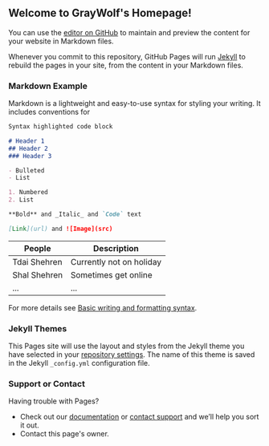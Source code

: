 ## Welcome to GrayWolf's Homepage!

You can use the [editor on GitHub](https://github.com/GrayWolf64/GrayWolf64.github.io/edit/main/index.md) to maintain and preview the content for your website in Markdown files.

Whenever you commit to this repository, GitHub Pages will run [Jekyll](https://jekyllrb.com/) to rebuild the pages in your site, from the content in your Markdown files.

### Markdown Example

Markdown is a lightweight and easy-to-use syntax for styling your writing. It includes conventions for

```markdown
Syntax highlighted code block

# Header 1
## Header 2
### Header 3

- Bulleted
- List

1. Numbered
2. List

**Bold** and _Italic_ and `Code` text

[Link](url) and ![Image](src)
```

| People       |       Description       |
| ------------ | ----------------------- |
| Tdai Shehren | Currently not on holiday|
| Shal Shehren | Sometimes get online    |
| ...          |       ...               |

For more details see [Basic writing and formatting syntax](https://docs.github.com/en/github/writing-on-github/getting-started-with-writing-and-formatting-on-github/basic-writing-and-formatting-syntax).

### Jekyll Themes

This Pages site will use the layout and styles from the Jekyll theme you have selected in your [repository settings](https://github.com/GrayWolf64/GrayWolf64.github.io/settings/pages). The name of this theme is saved in the Jekyll `_config.yml` configuration file.

### Support or Contact

Having trouble with Pages? 
- Check out our [documentation](https://docs.github.com/categories/github-pages-basics/) or [contact support](https://support.github.com/contact) and we’ll help you sort it out.
- Contact this page's owner.
